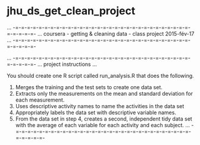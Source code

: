 # jhu_ds_get_clean_project

 ...	-=-=-=-=-=-=-=-=-=-=-=-=-=-=-=-=-=-=-=-=-=-=-=-=-=-=-=-=-=-=-=-=-=-=-=-
 ...			coursera - getting & cleaning data - class project
                                               2015-fév-17
 ...	-=-=-=-=-=-=-=-=-=-=-=-=-=-=-=-=-=-=-=-=-=-=-=-=-=-=-=-=-=-=-=-=-=-=-=-

 ...	-=-=-=-=-=-=-=-=-=-=-=-=-=-=-=-=-=-=-=-=-=-=-=-=-=-=-=-=-=-=-=-=-=-=-=-
 ...     project instructions  ...

   You should create one R script called run_analysis.R that does the following. 

   1. Merges the training and the test sets to create one data set.
   2. Extracts only the measurements on the mean and standard deviation for each measurement. 
   3. Uses descriptive activity names to name the activities in the data set
   4. Appropriately labels the data set with descriptive variable names. 
   5. From the data set in step 4, creates a second, independent tidy data set with the average of
       each variable for each activity and each subject.
 ...  -=-=-=-=-=-=-=-=-=-=-=-=-=-=-=-=-=-=-=-=-=-=-=-=-=-=-=-=-=-=-=-=-=-=-=-
